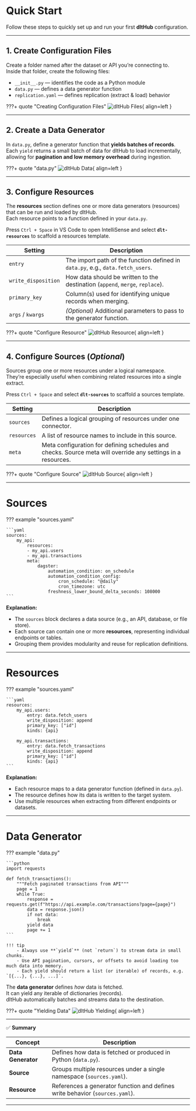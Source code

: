 # Quick Start

Follow these steps to quickly set up and run your first **dltHub** configuration.

---

## 1. Create Configuration Files

Create a folder named after the dataset or API you’re connecting to.  
Inside that folder, create the following files:

- `__init__.py` — identifies the code as a Python module  
- `data.py` — defines a data generator function  
- `replication.yaml` — defines replication (extract & load) behavior

???+ quote "Creating Configuration Files"
    ![dltHub Files](../../img/dlt/1_files.gif){ align=left }

---

## 2. Create a Data Generator

In `data.py`, define a generator function that **yields batches of records**.  
Each `yield` returns a small batch of data for dltHub to load incrementally, allowing for **pagination and low memory overhead** during ingestion.

???+ quote "data.py"
    ![dltHub Data](../../img/dlt/2_data.gif){ align=left }

---

## 3. Configure Resources

The **resources** section defines one or more data generators (resources) that can be run and loaded by dltHub.  
Each resource points to a function defined in your `data.py`.

Press `Ctrl + Space` in VS Code to open IntelliSense and select **`dlt-resources`** to scaffold a resources template.

| Setting | Description |
| -------- | ----------- |
| `entry` | The import path of the function defined in `data.py`, e.g., `data.fetch_users`. |
| `write_disposition` | How data should be written to the destination (`append`, `merge`, `replace`). |
| `primary_key` | Column(s) used for identifying unique records when merging. |
| `args` / `kwargs` | *(Optional)* Additional parameters to pass to the generator function. |

???+ quote "Configure Resource"
    ![dltHub Resource](../../img/dlt/3_resource.gif){ align=left }

---

## 4. Configure Sources (*Optional*)

Sources group one or more resources under a logical namespace.  
They’re especially useful when combining related resources into a single extract.

Press `Ctrl + Space` and select **`dlt-sources`** to scaffold a sources template.


| Setting | Description |
| -------- | ----------- |
| `sources` | Defines a logical grouping of resources under one connector. |
| `resources` | A list of resource names to include in this source. |
| `meta` | Meta configuration for defining schedules and checks.  Source meta will override any settings in a resources. |

???+ quote "Configure Source"
    ![dltHub Source](../../img/dlt/4_sources.gif){ align=left }

---

# Sources

??? example "sources.yaml"

    ```yaml
    sources:
        my_api:
            resources:
            - my_api.users
            - my_api.transactions
            meta:
                dagster:
                    automation_condition: on_schedule
                    automation_condition_config:
                        cron_schedule: "@daily"
                        cron_timezone: utc
                    freshness_lower_bound_delta_seconds: 108000
    ```

**Explanation:**
- The `sources` block declares a data source (e.g., an API, database, or file store).
- Each source can contain one or more **resources**, representing individual endpoints or tables.
- Grouping them provides modularity and reuse for replication definitions.

---

# Resources

??? example "sources.yaml"

    ```yaml
    resources:
        my_api.users:
            entry: data.fetch_users
            write_disposition: append
            primary_key: ["id"]
            kinds: {api}

        my_api.transactions:
            entry: data.fetch_transactions
            write_disposition: append
            primary_key: ["id"]
            kinds: {api}
    ```

**Explanation:**
- Each resource maps to a data generator function (defined in `data.py`).
- The resource defines how its data is written to the target system.
- Use multiple resources when extracting from different endpoints or datasets.

---

# Data Generator

??? example "data.py"

    ```python
    import requests

    def fetch_transactions():
        """Fetch paginated transactions from API"""
        page = 1
        while True:
            response = requests.get(f"https://api.example.com/transactions?page={page}")
            data = response.json()
            if not data:
                break
            yield data
            page += 1
    ```

    !!! tip
        - Always use **`yield`** (not `return`) to stream data in small chunks.  
        - Use API pagination, cursors, or offsets to avoid loading too much data into memory.  
        - Each yield should return a list (or iterable) of records, e.g. `[{...}, {...}, ...]`.

The **data generator** defines *how* data is fetched.  
It can yield any iterable of dictionaries (records).  
dltHub automatically batches and streams data to the destination.

???+ quote "Yielding Data"
    ![dltHub Yielding](../../img/dlt/5_yield.gif){ align=left }

---

✅ **Summary**

| Concept | Description |
| -------- | ------------ |
| **Data Generator** | Defines how data is fetched or produced in Python (`data.py`). |
| **Source** | Groups multiple resources under a single namespace (`sources.yaml`). |
| **Resource** | References a generator function and defines write behavior (`sources.yaml`). |

---
